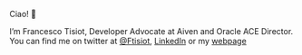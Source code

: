 Ciao! 👋

I’m Francesco Tisiot, Developer Advocate at Aiven and Oracle ACE Director. You can find me on twitter at [@Ftisiot](https://twitter.com/FTisiot), [LinkedIn](https://www.linkedin.com/in/francescotisiot/) or my [webpage](https://ftisiot.net)
 

